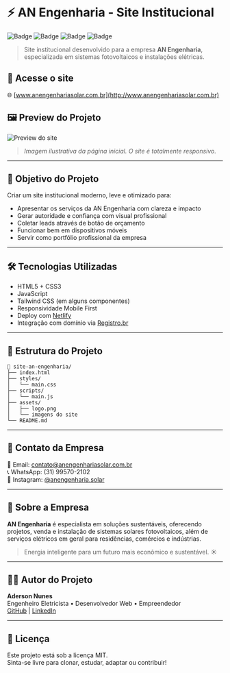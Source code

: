 
# ⚡ AN Engenharia - Site Institucional

![Badge](https://img.shields.io/badge/Status-Online-brightgreen)
![Badge](https://img.shields.io/badge/Projeto-Portfólio-blue)
![Badge](https://img.shields.io/badge/Deploy-Netlify-%2300C7B7)
![Badge](https://img.shields.io/badge/Made%20with-HTML%2FCSS%20%26%20JS-orange)

> Site institucional desenvolvido para a empresa **AN Engenharia**, especializada em sistemas fotovoltaicos e instalações elétricas.

## 🔗 Acesse o site

🌐 [www.anengenhariasolar.com.br](http://www.anengenhariasolar.com.br)

## 🖼️ Preview do Projeto

![Preview do site](https://raw.githubusercontent.com/SEU_USUARIO/SEU_REPOSITORIO/main/assets/preview.jpg)

> *Imagem ilustrativa da página inicial. O site é totalmente responsivo.*

---

## 🚀 Objetivo do Projeto

Criar um site institucional moderno, leve e otimizado para:

- Apresentar os serviços da AN Engenharia com clareza e impacto
- Gerar autoridade e confiança com visual profissional
- Coletar leads através de botão de orçamento
- Funcionar bem em dispositivos móveis
- Servir como portfólio profissional da empresa

---

## 🛠️ Tecnologias Utilizadas

- HTML5 + CSS3
- JavaScript
- Tailwind CSS (em alguns componentes)
- Responsividade Mobile First
- Deploy com [Netlify](https://www.netlify.com/)
- Integração com domínio via [Registro.br](https://registro.br)

---

## 🧩 Estrutura do Projeto

```
📁 site-an-engenharia/
├── index.html
├── styles/
│   └── main.css
├── scripts/
│   └── main.js
├── assets/
│   ├── logo.png
│   └── imagens do site
└── README.md
```

---

## 📲 Contato da Empresa

📧 Email: contato@anengenhariasolar.com.br  
📞 WhatsApp: (31) 99570-2102  
📸 Instagram: [@anengenharia.solar](https://instagram.com/anengenharia.solar)

---

## 💼 Sobre a Empresa

**AN Engenharia** é especialista em soluções sustentáveis, oferecendo projetos, venda e instalação de sistemas solares fotovoltaicos, além de serviços elétricos em geral para residências, comércios e indústrias.

> Energia inteligente para um futuro mais econômico e sustentável. ☀️

---

## 🙋‍♂️ Autor do Projeto

**Aderson Nunes**  
Engenheiro Eletricista • Desenvolvedor Web • Empreendedor  
[GitHub](https://github.com/Jamiesbrown) | [LinkedIn](https://www.linkedin.com)

---

## 📌 Licença

Este projeto está sob a licença MIT.  
Sinta-se livre para clonar, estudar, adaptar ou contribuir!
